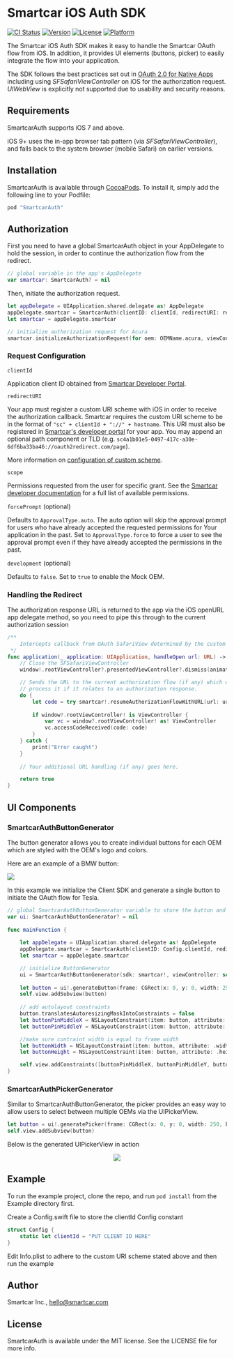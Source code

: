 # Smartcar iOS Auth SDK

[![CI Status](https://img.shields.io/travis/smartcar/ios-sdk.svg?style=flat)](https://travis-ci.com/smartcar/ios-sdk/)
[![Version](https://img.shields.io/cocoapods/v/SmartCarOAuthSDK.svg?style=flat)](http://cocoapods.org/pods/SmartCarOAuthSDK)
[![License](https://img.shields.io/cocoapods/l/SmartCarOAuthSDK.svg?style=flat)](http://cocoapods.org/pods/SmartCarOAuthSDK)
[![Platform](https://img.shields.io/cocoapods/p/SmartCarOAuthSDK.svg?style=flat)](http://cocoapods.org/pods/SmartCarOAuthSDK)

The Smartcar iOS Auth SDK makes it easy to handle the Smartcar OAuth flow from
iOS. In addition, it provides UI elements (buttons, picker) to easily integrate
the flow into your application.

The SDK follows the best practices set out in [OAuth 2.0 for Native Apps](https://tools.ietf.org/html/draft-ietf-oauth-native-apps-06)
including using _SFSafariViewController_ on iOS for the authorization request.
_UIWebView_ is explicitly not supported due to usability and security reasons.

## Requirements

SmartcarAuth supports iOS 7 and above.

iOS 9+ uses the in-app browser tab pattern (via _SFSafariViewController_), and
falls back to the system browser (mobile Safari) on earlier versions.

## Installation

SmartcarAuth is available through [CocoaPods](http://cocoapods.org). To install
it, simply add the following line to your Podfile:

```ruby
pod "SmartcarAuth"
```

## Authorization

First you need to have a global SmartcarAuth object in your AppDelegate to hold
the session, in order to continue the authorization flow from the redirect.

```swift
// global variable in the app's AppDelegate
var smartcar: SmartcarAuth? = nil
```

Then, initiate the authorization request.

```swift
let appDelegate = UIApplication.shared.delegate as! AppDelegate
appDelegate.smartcar = SmartcarAuth(clientID: clientId, redirectURI: redirectURI, scope: scope)
let smartcar = appDelegate.smartcar

// initialize authorization request for Acura
smartcar.initializeAuthorizationRequest(for oem: OEMName.acura, viewController: viewController)
```

### Request Configuration

`clientId`

Application client ID obtained from [Smartcar Developer Portal](https://developer.smartcar.com/).

`redirectURI`

Your app must register a custom URI scheme with iOS in order to receive the
authorization callback. Smartcar requires the custom URI scheme to be in the
format of `"sc" + clientId + "://" + hostname`. This URI must also be registered
in [Smartcar's developer portal](https://developer.smartcar.com) for your app.
You may append an optional path component or TLD (e.g. `sc4a1b01e5-0497-417c-a30e-6df6ba33ba46://oauth2redirect.com/page`).

More information on [configuration of custom scheme](http://www.idev101.com/code/Objective-C/custom_url_schemes.html).

`scope`

Permissions requested from the user for specific grant. See the [Smartcar developer documentation](https://developer.smartcar.com/docs)
for a full list of available permissions.

`forcePrompt` (optional)

Defaults to `ApprovalType.auto`. The auto option will skip the approval prompt
for users who have already accepted the requested permissions for Your
application in the past. Set to `ApprovalType.force` to force a user to see the
approval prompt even if they have already accepted the permissions in the past.

`development` (optional)

Defaults to `false`. Set to `true` to enable the Mock OEM.

### Handling the Redirect

The authorization response URL is returned to the app via the iOS openURL app delegate method, so you need to pipe this through to the current authorization session

```swift
/**
	Intercepts callback from OAuth SafariView determined by the custom URI
 */
func application(_ application: UIApplication, handleOpen url: URL) -> Bool {
    // Close the SFSafariViewController
    window!.rootViewController?.presentedViewController?.dismiss(animated: true , completion: nil)

    // Sends the URL to the current authorization flow (if any) which will
    // process it if it relates to an authorization response.
    do {
        let code = try smartcar!.resumeAuthorizationFlowWithURL(url: url)
               
        if window?.rootViewController! is ViewController {
            var vc = window?.rootViewController! as! ViewController
            vc.accessCodeReceived(code: code)
        }
    } catch {
        print("Error caught")
    }
    
    // Your additional URL handling (if any) goes here.

    return true
}
```

## UI Components

### SmartcarAuthButtonGenerator

The button generator allows you to create individual buttons for each OEM which
are styled with the OEM's logo and colors.

Here are an example of a BMW button: 

![](SmartcarAuthExample/SmartcarAuthExample/Assets.xcassets/buttons.png)


In this example we initialize the Client SDK and generate a single button to
initiate the OAuth flow for Tesla.

```swift
// global SmartcarAuthButtonGenerator variable to store the button and action
var ui: SmartcarAuthButtonGenerator? = nil
    
func mainFunction {
    
    let appDelegate = UIApplication.shared.delegate as! AppDelegate
    appDelegate.smartcar = SmartcarAuth(clientID: Config.clientId, redirectURI: "sc" + Config.clientId + "://page", scope: ["read_vehicle_info", "read_odometer"])
    let smartcar = appDelegate.smartcar

    // initialize ButtonGenerator
    ui = SmartcarAuthButtonGenerator(sdk: smartcar!, viewController: self)
    
    let button = ui!.generateButton(frame: CGRect(x: 0, y: 0, width: 250, height: 50), for: OEMName.tesla)
    self.view.addSubview(button)
    
    // add autolayout constraints
    button.translatesAutoresizingMaskIntoConstraints = false
    let buttonPinMiddleX = NSLayoutConstraint(item: button, attribute: .centerX, relatedBy: .equal, toItem: self.view, attribute: .centerX, multiplier: 1.0, constant: 0)
    let buttonPinMiddleY = NSLayoutConstraint(item: button, attribute: .centerY, relatedBy: .equal, toItem: self.view, attribute: .centerY, multiplier: 1.5, constant: 0)

    //make sure contraint width is equal to frame width
    let buttonWidth = NSLayoutConstraint(item: button, attribute: .width, relatedBy: .equal, toItem: nil, attribute: .notAnAttribute, multiplier: 1, constant: 250)
    let buttonHeight = NSLayoutConstraint(item: button, attribute: .height, relatedBy: .equal, toItem: nil, attribute: .notAnAttribute, multiplier: 1, constant: 50)

    self.view.addConstraints([buttonPinMiddleX, buttonPinMiddleY, buttonWidth, buttonHeight])
}
```

### SmartcarAuthPickerGenerator

Similar to SmartcarAuthButtonGenerator, the picker provides an easy way to allow
users to select between multiple OEMs via the UIPickerView.

```swift
let button = ui!.generatePicker(frame: CGRect(x: 0, y: 0, width: 250, height: 50))
self.view.addSubview(button)
```

Below is the generated UIPickerView in action

<p align="center">
  <img src="SmartcarAuthExample/SmartcarAuthExample/Assets.xcassets/picker.png"/>
</p>

## Example

To run the example project, clone the repo, and run `pod install` from the Example directory first.

Create a Config.swift file to store the clientId Config constant

```swift
struct Config {
    static let clientId = "PUT CLIENT ID HERE"
}
```

Edit Info.plist to adhere to the custom URI scheme stated above and then run the example

## Author

Smartcar Inc., hello@smartcar.com

## License

SmartcarAuth is available under the MIT license. See the LICENSE file for more info.
